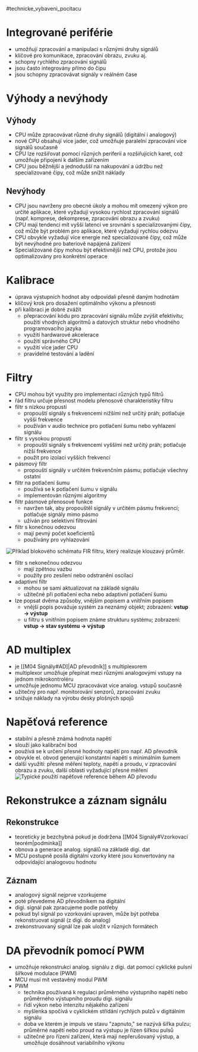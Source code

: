 #technicke_vybaveni_pocitacu
# Integrované periférie
* umožňují zpracování a manipulaci s různými druhy signálů
* klíčové pro komunikace, zpracování obrazu, zvuku aj.
* schopny rychlého zpracování signálů
* jsou často integrovány přímo do čipu
* jsou schopny zpracovávat signály v reálném čase
# Výhody a nevýhody
## Výhody
* CPU může zpracovávat různé druhy signálů (digitální i analogový)
* nové CPU obsahují více jader, což umožňuje paralelní zpracování více signálů současně
* CPU lze rozšiřovat pomocí různých periferií a rozšiřujících karet, což umožňuje připojení k dalším zařízením
* CPU jsou běžnější a jednodušší na nakupování a údržbu než specializované čipy, což může snížit náklady
## Nevýhody
* CPU jsou navrženy pro obecné úkoly a mohou mít omezený výkon pro určité aplikace, které vyžadují vysokou rychlost zpracování signálů (např. komprese, dekomprese, zpracování obrazu a zvuku)
* CPU mají tendenci mít vyšší latenci ve srovnání s specializovanými čipy, což může být problém pro aplikace, které vyžadují rychlou odezvu
* CPU obvykle vyžadují více energie než specializované čipy, což může být nevýhodné pro bateriově napájená zařízení
* Specializované čipy mohou být efektivnější než CPU, protože jsou optimalizovány pro konkrétní operace
# Kalibrace
* úprava výstupních hodnot aby odpovídali přesně daným hodnotám
* klíčový krok pro dosažení optimálního výkonu a přesnosti
* při kalibraci je dobré zvážit
	* přepracování kódu pro zpracování signálu může zvýšit efektivitu; použití vhodných algoritmů a datových struktur nebo vhodného programovacího jazyka
	* využití hardwarové akcelerace
	* použití správného CPU
	* využití více jader CPU
	* pravidelné testování a ladění
# Filtry
* CPU mohou být využity pro implementaci různých typů filtrů
* řád filtru určuje přesnost modelu přenosové charakteristiky filtru
* filtr s nízkou propustí
	* propouští signály s frekvencemi nižšími než určitý práh; potlačuje vyšší frekvence
	* používán v audio technice pro potlačení šumu nebo vyhlazení signálu
* filtr s vysokou propustí
	* propouští signály s frekvencemi vyššími než určitý práh; potlačuje nižší frekvence
	* použit pro izolaci vyšších frekvencí
* pásmový filtr
	* propouští signály v určitém frekvenčním pásmu; potlačuje všechny ostatní
* filtr na potlačení šumu
	* používá se k potlačení šumu v signálu
	* implementován různými algoritmy
* filtr pásmové přenosové funkce
	* navržen tak, aby propouštěl signály v určitém pásmu frekvencí; potlačuje signály mimo pásmo
	* užíván pro selektivní filtrování
* filtr s konečnou odezvou
	* mají pevný počet koeficientů
	* používány pro vyhlazování
 
![Příklad blokového schématu FIR filtru, který realizuje klouzavý průměr.](https://upload.wikimedia.org/wikipedia/commons/d/d2/FIR_Filter_%28Moving_Average%29.svg)

* filtr s nekonečnou odezvou
	* mají zpětnou vazbu
	* použity pro zesílení nebo odstranění oscilací
* adaptivní filtr
	* mohou se sami aktualizovat na základě signálu
	* užitečné při potlačení echa nebo adaptivní potlačení šumu
* lze popsat dvěma způsoby, vnějším popisem a vnitřním popisem
	* vnější popis považuje systém za neznámý objekt; zobrazení: **vstup → výstup**
	* u filtru s vnitřním popisem známe strukturu systému; zobrazení: **vstup → stav systému → výstup**
# AD multiplex
* je [[M04 Signály#AD]|AD převodník]] s multiplexorem
* multiplexor umožňuje přepínat mezi různými analogovými vstupy na jednom mikrokontroléru
* umožňuje jednomu MCU zpracovávat více analog. vstupů současně
* užitečný pro např. monitorování senzorů, zpracování zvuku
* snižuje náklady na výrobu desky plošných spojů
# Napěťová reference
* stabilní a přesně známá hodnota napětí
* slouží jako kalibrační bod
* používá se k určení přesné hodnoty napětí pro např. AD převodník
* obvykle el. obvod generující konstantní napětí s minimálním šumem
* další využití: přesné měření teploty, napětí a proudu, v zpracování obrazu a zvuku, další oblasti vyžadující přesné měření
![Typické použití napěťové reference během AD převodu](https://vyvoj.hw.cz/files/redaktor1396/01_9.png)
# Rekonstrukce a záznam signálu
## Rekonstrukce
* teoreticky je bezchybná pokud je dodržena [[M04 Signály#Vzorkovací teorém|podmínka]] 
* obnova a generace analog. signálů na základě digi. dat
* MCU postupně posílá digitální vzorky které jsou konvertovány na odpovídající analogovou hodnotu
## Záznam
* analogový signál nejprve vzorkujeme
* poté převedeme AD převodníkem na digitální
* digi. signál pak zpracujeme podle potřeby
* pokud byl signál po vzorkování upraven, může být potřeba rekonstruovat signál (z digi. do analog)
* zrekonstruovaný signál lze pak uložit v různých formátech
# DA převodník pomocí PWM
* umožňuje rekonstrukci analog. signálu z digi. dat pomocí cyklické pulsní šířkové modulace (PWM)
* MCU musí mít vestavěný modul PWM
* PWM
	* technika používaná k regulaci průměrného výstupního napětí nebo průměrného výstupního proudu digi. signálu
	* řídí výkon nebo intenzitu nějakého zařízení
	* myšlenka spočívá v cyklickém střídání rychlých pulzů v digitálním signálu
	* doba ve kterém je impuls ve stavu "zapnuto," se nazývá šířka pulzu; průměrné napětí nebo proud na výstupu je řízen šířkou pulsů
	* užitečné pro řízení zařízení, která mají nepřerušovaný výstup, a umožňuje dosáhnout variabilního výkonu